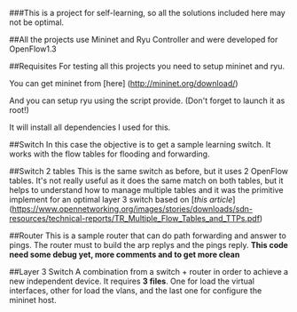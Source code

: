 ###This is a project for self-learning, so all the solutions included here may not be optimal.

##All the projects use Mininet and Ryu Controller and were developed for OpenFlow1.3

##Requisites
For testing all this projects you need to setup mininet and ryu.

You can get mininet from [here] (http://mininet.org/download/)

And you can setup ryu using the script provide. (Don't forget to launch it as root!)

It will install all dependencies I used for this.

##Switch
In this case the objective is to get a sample learning switch. It works with the flow tables for flooding and forwarding.

##Switch 2 tables
This is the same switch as before, but it uses 2 OpenFlow tables. It's not really useful as it does the same match on both tables, but it helps to understand how to manage multiple tables and it was the primitive implement for an optimal layer 3 switch based on [*this article*] (https://www.opennetworking.org/images/stories/downloads/sdn-resources/technical-reports/TR_Multiple_Flow_Tables_and_TTPs.pdf)

##Router
This is a sample router that can do path forwarding and answer to pings. The router must to build the arp replys and the pings reply.
**This code need some debug yet, more comments and to get more clean**

##Layer 3 Switch
A combination from a switch + router in order to achieve a new independent device. It requires **3 files**. One for load the virtual interfaces, other for load the vlans, and the last one for configure the mininet host.
